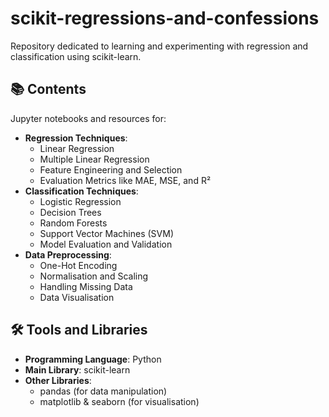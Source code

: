 # scikit-regressions-and-confessions
Repository dedicated to learning and experimenting with regression and classification using scikit-learn. 

## 📚 Contents
Jupyter notebooks and resources for:
- **Regression Techniques**:
  - Linear Regression
  - Multiple Linear Regression
  - Feature Engineering and Selection
  - Evaluation Metrics like MAE, MSE, and R²
- **Classification Techniques**:
  - Logistic Regression
  - Decision Trees
  - Random Forests
  - Support Vector Machines (SVM)
  - Model Evaluation and Validation
- **Data Preprocessing**:
  - One-Hot Encoding
  - Normalisation and Scaling
  - Handling Missing Data
  - Data Visualisation

## 🛠 Tools and Libraries
- **Programming Language**: Python
- **Main Library**: scikit-learn
- **Other Libraries**: 
  - pandas (for data manipulation)
  - matplotlib & seaborn (for visualisation)
